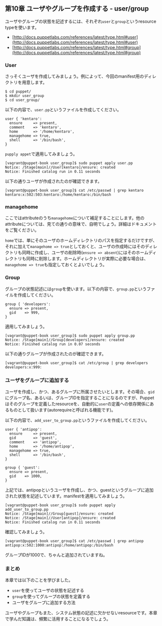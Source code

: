## 第10章 ユーザやグループを作成する - user/group

ユーザやグループの状態を記述するには、それぞれ`user`と`group`というresource typeを使います。

  * [http://docs.puppetlabs.com/references/latest/type.html#user](http://docs.puppetlabs.com/references/latest/type.html#user)
  * [http://docs.puppetlabs.com/references/latest/type.html#group](http://docs.puppetlabs.com/references/latest/type.html#group)

### User

さっそくユーザを作成してみましょう。例によって、今回のmanifest用のディレクトリを用意します。
```
$ cd puppet/
$ mkdir user_group
$ cd user_group/
```

以下の内容で、`user.pp`というファイルを作成してください。

```
user { 'kentaro':
  ensure     => present,
  comment    => 'kentaro',
  home       => '/home/kentaro',
  managehome => true,
  shell      => '/bin/bash',
}
```

`pupply appet`で適用してみましょう。

```
[vagrant@puppet-book user_group]$ sudo puppet apply user.pp
Notice: /Stage[main]//User[kentaro]/ensure: created
Notice: Finished catalog run in 0.11 seconds
```

以下の通りユーザが作成されたのが確認できます。

```
[vagrant@puppet-book user_group]$ cat /etc/passwd | grep kentaro
kentaro:x:502:503:kentaro:/home/kentaro:/bin/bash
```

### managehome

ここではattributeのうち`managehome`について補足することにします。他のattributeについては、見ての通りの意味で、自明でしょう。詳細はドキュメントをご覧ください。

`home`では、単にそのユーザのホームディレクトリのパスを指定するだけですが、それに加えて`managehome => true`としておくと、ユーザの作成時にはそのディレクトリも同時に作成し、ユーザの削除時(`ensure => absent`)にはそのホームディレクトリも同時に削除します。ホームディレクトリが実際に必要な場合は、`managehome => true`も指定しておくとよいでしょう。

### Group

グループの状態記述には`group`を使います。以下の内容で、`group.pp`というファイルを作成してください。

```
group { 'developers':
  ensure => present,
  gid    => 999,
}
```

適用してみましょう。

```
[vagrant@puppet-book user_group]$ sudo puppet apply group.pp
Notice: /Stage[main]//Group[developers]/ensure: created
Notice: Finished catalog run in 0.07 seconds
```

以下の通りグループが作成されたのが確認できます。

```
[vagrant@puppet-book user_group]$ cat /etc/group | grep developers
developers:x:999:
```

### ユーザをグループに追加する

ユーザを作成し、かつ、あるグループに所属させたいとします。その場合、`gid`にグループ名、あるいは、グループIDを指定することになるのですが、Puppetはそのグループを定義したresourceを、自動的に`user`の定義への依存関係にあるものとして扱います(autorequireと呼ばれる機能です)。

以下の内容で、`add_user_to_group.pp`というファイルを作成してください。

```
user { 'antipop':
  ensure     => present,
  gid        => 'guest',
  comment    => 'antipop',
  home       => '/home/antipop',
  managehome => true,
  shell      => '/bin/bash',
}

group { 'guest':
  ensure => present,
  gid    => 1000,
}
```

上記では、antipopというユーザを作成し、かつ、guestというグループに追加された状態を記述しています。manifestを適用してみましょう。

```
[vagrant@puppet-book user_group]$ sudo puppet apply add_user_to_group.pp
Notice: /Stage[main]//Group[guest]/ensure: created
Notice: /Stage[main]//User[antipop]/ensure: created
Notice: Finished catalog run in 0.11 seconds
```

確認してみましょう。

```
[vagrant@puppet-book user_group]$ cat /etc/passwd | grep antipop
antipop:x:502:1000:antipop:/home/antipop:/bin/bash
```

グループIDが1000で、ちゃんと追加されていますね。

### まとめ

本章では以下のことを学びました。

  * `user`を使ってユーザの状態を記述する
  * `group`を使ってグループの状態を定義する
  * ユーザをグループに追加する方法

ユーザやグループもまた、システム状態の記述に欠かせないresourceです。本章で学んだ知識は、頻繁に活用することになるでしょう。
